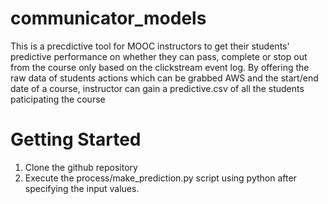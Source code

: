# communicator_models
This is a precdictive tool for MOOC instructors to get their students' predictive performance on whether they can pass, complete or stop out from the course only based on the clickstream event log.
By offering the raw data of students actions which can be grabbed AWS and the start/end date of a course, instructor can gain a predictive.csv of all the students paticipating the course

# Getting Started
1. Clone the github repository
2. Execute the process/make_prediction.py script using python after specifying the input values. 
